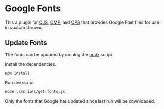 # Google Fonts

This a plugin for [OJS](https://pkp.sfu.ca/software/ojs), [OMP](https://pkp.sfu.ca/software/omp), and [OPS](https://pkp.sfu.ca/software/ops) that provides Google Font files for use in custom themes.

## Update Fonts

The fonts can be updated by running the [node](https://nodejs.org/en) script.

Install the dependencies.

```bash
npm install
```

Run the script.

```bash
node ./scripts/get-fonts.js
```

Only the fonts that Google has updated since last run will be downloaded.